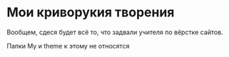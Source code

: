 # Мои криворукия творения
Вообщем, сдеся будет всё то, что задвали учителя по вёрстке сайтов.

Папки My и theme к этому не относятся
